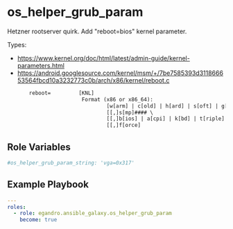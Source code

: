 # os_helper_grub_param

Hetzner rootserver quirk. Add "reboot=bios" kernel parameter.

Types:

- <https://www.kernel.org/doc/html/latest/admin-guide/kernel-parameters.html>
- <https://android.googlesource.com/kernel/msm/+/7be7585393d311866653564fbcd10a3232773c0b/arch/x86/kernel/reboot.c>

```txt
       reboot=         [KNL]
                        Format (x86 or x86_64):
                                [w[arm] | c[old] | h[ard] | s[oft] | g[pio]] | d[efault] \
                                [[,]s[mp]#### \
                                [[,]b[ios] | a[cpi] | k[bd] | t[riple] | e[fi] | p[ci]] \
                                [[,]f[orce]
```

## Role Variables

```yml
#os_helper_grub_param_string: 'vga=0x317'
```

## Example Playbook

```yml
---
roles:
  - role: egandro.ansible_galaxy.os_helper_grub_param
    become: true
```
